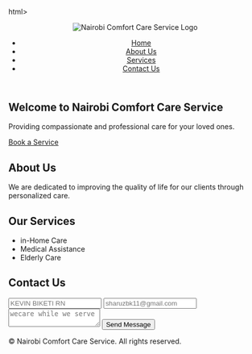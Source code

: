 html>
<html lang="en">
<head>
  <meta charset="UTF-8">
  <meta name="viewport" content="width=device-width, initial-scale=1.0">
  <title>Nairobi Comfort Care Service</title>
  <link rel="stylesheet" href="styles.css">
</head>
<body>
  <header>
    <div class="logo">
      <img src="logo.png" alt="Nairobi Comfort Care Service Logo">
    </div>
    <nav>
      <ul>
        <li><a href="#home">Home</a></li>
        <li><a href="#about">About Us</a></li>
        <li><a href="#services">Services</a></li>
        <li><a href="#contact">Contact Us</a></li>
      </ul>
    </nav>
  </header>

  <section id="home">
    <h1>Welcome to Nairobi Comfort Care Service</h1>
    <p>Providing compassionate and professional care for your loved ones.</p>
    <a href="#contact" class="cta-button">Book a Service</a>
  </section>

  <section id="about">
    <h2>About Us</h2>
    <p>We are dedicated to improving the quality of life for our clients through personalized care.</p>
  </section>

  <section id="services">
    <h2>Our Services</h2>
    <ul>
      <li>in-Home Care</li>
      <li>Medical Assistance</li>
      <li>Elderly Care</li>
    </ul>
  </section>

  <section id="contact">
    <h2>Contact Us</h2>
    <form action="submit_form.php" method="post">
      <input type="text" name="name" placeholder="KEVIN BIKETI RN"required>
      <input type="email" name="email" placeholder="sharuzbk11@gmail.com" required>
      <textarea name="message" placeholder="wecare while we serve" required></textarea>
      <button type="submit">Send Message</button>
    </form>
  </section>

  <footer>
    <p>&copy; Nairobi Comfort Care Service. All rights reserved.</p>
  </footer>
</body>
</html>
